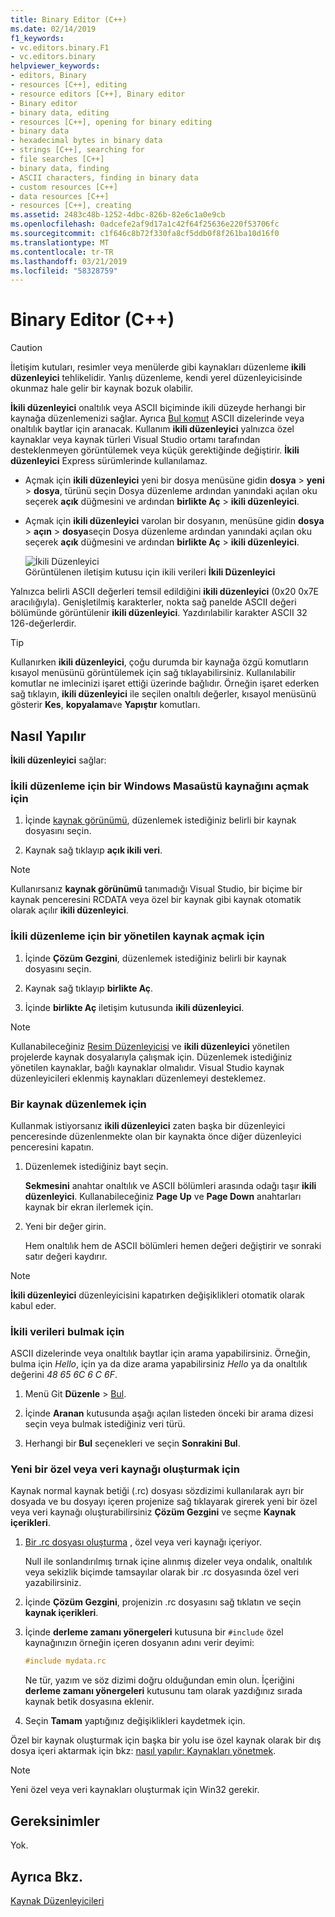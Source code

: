```yaml
---
title: Binary Editor (C++)
ms.date: 02/14/2019
f1_keywords:
- vc.editors.binary.F1
- vc.editors.binary
helpviewer_keywords:
- editors, Binary
- resources [C++], editing
- resource editors [C++], Binary editor
- Binary editor
- binary data, editing
- resources [C++], opening for binary editing
- binary data
- hexadecimal bytes in binary data
- strings [C++], searching for
- file searches [C++]
- binary data, finding
- ASCII characters, finding in binary data
- custom resources [C++]
- data resources [C++]
- resources [C++], creating
ms.assetid: 2483c48b-1252-4dbc-826b-82e6c1a0e9cb
ms.openlocfilehash: 0adcefe2af9d17a1c42f64f25636e220f53706fc
ms.sourcegitcommit: c1f646c8b72f330fa8cf5ddb0f8f261ba10d16f0
ms.translationtype: MT
ms.contentlocale: tr-TR
ms.lasthandoff: 03/21/2019
ms.locfileid: "58328759"
---
```

# <a name="binary-editor-c"></a>Binary Editor (C++)

> [!CAUTION]
> İletişim kutuları, resimler veya menülerde gibi kaynakları düzenleme **ikili düzenleyici** tehlikelidir. Yanlış düzenleme, kendi yerel düzenleyicisinde okunmaz hale gelir bir kaynak bozuk olabilir.

**İkili düzenleyici** onaltılık veya ASCII biçiminde ikili düzeyde herhangi bir kaynağa düzenlemenizi sağlar. Ayrıca [Bul komut](/visualstudio/ide/reference/find-command) ASCII dizelerinde veya onaltılık baytlar için aranacak. Kullanım **ikili düzenleyici** yalnızca özel kaynaklar veya kaynak türleri Visual Studio ortamı tarafından desteklenmeyen görüntülemek veya küçük gerektiğinde değiştirir. **İkili düzenleyici** Express sürümlerinde kullanılamaz.

- Açmak için **ikili düzenleyici** yeni bir dosya menüsüne gidin **dosya** > **yeni** > **dosya**, türünü seçin Dosya düzenleme ardından yanındaki açılan oku seçerek **açık** düğmesini ve ardından **birlikte Aç** > **ikili düzenleyici**.

- Açmak için **ikili düzenleyici** varolan bir dosyanın, menüsüne gidin **dosya** > **açın** > **dosya**seçin Dosya düzenleme ardından yanındaki açılan oku seçerek **açık** düğmesini ve ardından **birlikte Aç** > **ikili düzenleyici**.

   ![İkili Düzenleyici](../mfc/media/vcbinaryeditor2.gif "vcBinaryEditor2")<br/>
   Görüntülenen iletişim kutusu için ikili verileri **İkili Düzenleyici**

Yalnızca belirli ASCII değerleri temsil edildiğini **ikili düzenleyici** (0x20 0x7E aracılığıyla). Genişletilmiş karakterler, nokta sağ panelde ASCII değeri bölümünde görüntülenir **ikili düzenleyici**. Yazdırılabilir karakter ASCII 32 126-değerlerdir.

> [!TIP]
> Kullanırken **ikili düzenleyici**, çoğu durumda bir kaynağa özgü komutların kısayol menüsünü görüntülemek için sağ tıklayabilirsiniz. Kullanılabilir komutlar ne imlecinizi işaret ettiği üzerinde bağlıdır. Örneğin işaret ederken sağ tıklayın, **ikili düzenleyici** ile seçilen onaltılı değerler, kısayol menüsünü gösterir **Kes**, **kopyalama**ve **Yapıştır** komutları.

## <a name="how-to"></a>Nasıl Yapılır

**İkili düzenleyici** sağlar:

### <a name="to-open-a-windows-desktop-resource-for-binary-editing"></a>İkili düzenleme için bir Windows Masaüstü kaynağını açmak için

1. İçinde [kaynak görünümü](how-to-create-a-resource-script-file.md#create-resources), düzenlemek istediğiniz belirli bir kaynak dosyasını seçin.

1. Kaynak sağ tıklayıp **açık ikili veri**.

> [!NOTE]
> Kullanırsanız **kaynak görünümü** tanımadığı Visual Studio, bir biçime bir kaynak penceresini RCDATA veya özel bir kaynak gibi kaynak otomatik olarak açılır **ikili düzenleyici**.

### <a name="to-open-a-managed-resource-for-binary-editing"></a>İkili düzenleme için bir yönetilen kaynak açmak için

1. İçinde **Çözüm Gezgini**, düzenlemek istediğiniz belirli bir kaynak dosyasını seçin.

1. Kaynak sağ tıklayıp **birlikte Aç**.

1. İçinde **birlikte Aç** iletişim kutusunda **ikili düzenleyici**.

> [!NOTE]
> Kullanabileceğiniz [Resim Düzenleyicisi](../windows/image-editor-for-icons.md) ve **ikili düzenleyici** yönetilen projelerde kaynak dosyalarıyla çalışmak için. Düzenlemek istediğiniz yönetilen kaynaklar, bağlı kaynaklar olmalıdır. Visual Studio kaynak düzenleyicileri eklenmiş kaynakları düzenlemeyi desteklemez.

### <a name="to-edit-a-resource"></a>Bir kaynak düzenlemek için

Kullanmak istiyorsanız **ikili düzenleyici** zaten başka bir düzenleyici penceresinde düzenlenmekte olan bir kaynakta önce diğer düzenleyici penceresini kapatın.

1. Düzenlemek istediğiniz bayt seçin.

   **Sekmesini** anahtar onaltılık ve ASCII bölümleri arasında odağı taşır **ikili düzenleyici**. Kullanabileceğiniz **Page Up** ve **Page Down** anahtarları kaynak bir ekran ilerlemek için.

1. Yeni bir değer girin.

   Hem onaltılık hem de ASCII bölümleri hemen değeri değiştirir ve sonraki satır değeri kaydırır.

> [!NOTE]
> **İkili düzenleyici** düzenleyicisini kapatırken değişiklikleri otomatik olarak kabul eder.

### <a name="to-find-binary-data"></a>İkili verileri bulmak için

ASCII dizelerinde veya onaltılık baytlar için arama yapabilirsiniz. Örneğin, bulma için *Hello*, için ya da dize arama yapabilirsiniz *Hello* ya da onaltılık değerini *48 65 6C 6 C 6F*.

1. Menü Git **Düzenle** > [Bul](/visualstudio/ide/reference/find-command).

1. İçinde **Aranan** kutusunda aşağı açılan listeden önceki bir arama dizesi seçin veya bulmak istediğiniz veri türü.

1. Herhangi bir **Bul** seçenekleri ve seçin **Sonrakini Bul**.

### <a name="to-create-a-new-custom-or-data-resource"></a>Yeni bir özel veya veri kaynağı oluşturmak için

Kaynak normal kaynak betiği (.rc) dosyası sözdizimi kullanılarak ayrı bir dosyada ve bu dosyayı içeren projenize sağ tıklayarak girerek yeni bir özel veya veri kaynağı oluşturabilirsiniz **Çözüm Gezgini** ve seçme **Kaynak içerikleri**.

1. [Bir .rc dosyası oluşturma](../windows/how-to-create-a-resource-script-file.md) , özel veya veri kaynağı içeriyor.

   Null ile sonlandırılmış tırnak içine alınmış dizeler veya ondalık, onaltılık veya sekizlik biçimde tamsayılar olarak bir .rc dosyasında özel veri yazabilirsiniz.

1. İçinde **Çözüm Gezgini**, projenizin .rc dosyasını sağ tıklatın ve seçin **kaynak içerikleri**.

1. İçinde **derleme zamanı yönergeleri** kutusuna bir `#include` özel kaynağınızın örneğin içeren dosyanın adını verir deyimi:

    ```cpp
    #include mydata.rc
    ```

   Ne tür, yazım ve söz dizimi doğru olduğundan emin olun. İçeriğini **derleme zamanı yönergeleri** kutusunu tam olarak yazdığınız sırada kaynak betik dosyasına eklenir.

1. Seçin **Tamam** yaptığınız değişiklikleri kaydetmek için.

Özel bir kaynak oluşturmak için başka bir yolu ise özel kaynak olarak bir dış dosya içeri aktarmak için bkz: [nasıl yapılır: Kaynakları yönetmek](../windows/how-to-import-and-export-resources.md).

> [!NOTE]
> Yeni özel veya veri kaynakları oluşturmak için Win32 gerekir.

## <a name="requirements"></a>Gereksinimler

Yok.

## <a name="see-also"></a>Ayrıca Bkz.

[Kaynak Düzenleyicileri](../windows/resource-editors.md)